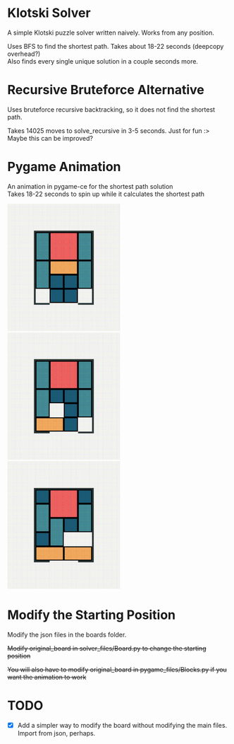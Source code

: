 # Klotski Solver

A simple Klotski puzzle solver written naively. Works from any position.

Uses BFS to find the shortest path. Takes about 18-22 seconds (deepcopy overhead?)
<br>
Also finds every single unique solution in a couple seconds more.


# Recursive Bruteforce Alternative

Uses bruteforce recursive backtracking, so it does not find the shortest path.

Takes 14025 moves to solve_recursive in 3-5 seconds. Just for fun :>
<br>
Maybe this can be improved?

# Pygame Animation

An animation in pygame-ce for the shortest path solution
<br>
Takes 18-22 seconds to spin up while it calculates the shortest path

<img src="assets/github/solution.gif" width="256"/>
<img src="assets/github/alternate.gif" width="256"/>
<img src="assets/github/alternate2.gif" width="256"/>


# Modify the Starting Position

Modify the json files in the boards folder.

~~Modify original_board in solver_files/Board.py to change the starting position~~

~~You will also have to modify original_board in pygame_files/Blocks.py if you want the animation to work~~

# TODO

- [x] Add a simpler way to modify the board without modifying the main files. Import from json, perhaps.